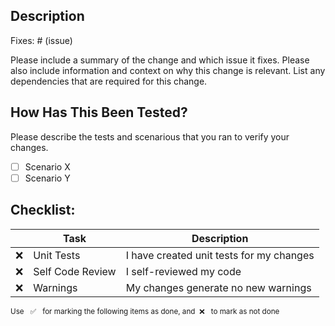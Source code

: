 ## Description

Fixes: # (issue)

Please include a summary of the change and which issue it fixes. Please also include information and context on why this change is relevant. List any dependencies that are required for this change.

## How Has This Been Tested?

Please describe the tests and scenarious that you ran to verify your changes.

-   [ ] Scenario X
-   [ ] Scenario Y

## Checklist:

|     | Task             | Description                              |
| --- | ---------------- | ---------------------------------------- |
| ❌  | Unit Tests       | I have created unit tests for my changes |
| ❌  | Self Code Review | I self-reviewed my code                  |
| ❌  | Warnings         | My changes generate no new warnings      |

<sup>Use &nbsp; ✅ &nbsp; for marking the following items as done, and &nbsp;❌ &nbsp; to mark as not done</sup>
